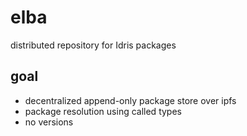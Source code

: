 # elba
distributed repository for Idris packages

## goal

- decentralized append-only package store over ipfs
- package resolution using called types
- no versions
